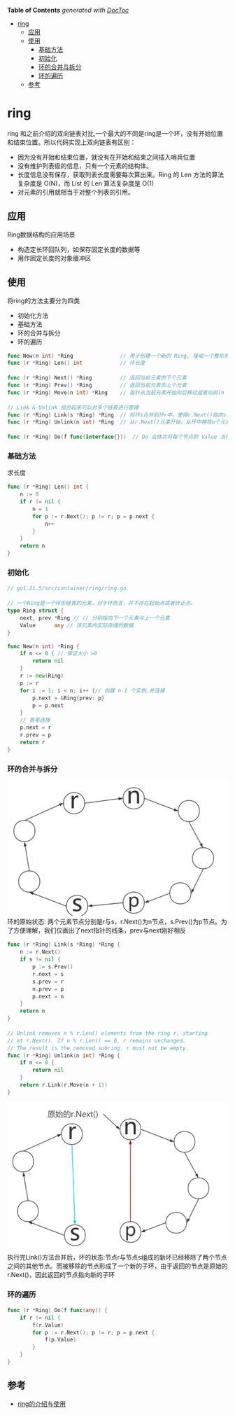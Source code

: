 <!-- START doctoc generated TOC please keep comment here to allow auto update -->
<!-- DON'T EDIT THIS SECTION, INSTEAD RE-RUN doctoc TO UPDATE -->
**Table of Contents**  *generated with [DocToc](https://github.com/thlorenz/doctoc)*

- [ring](#ring)
  - [应用](#%E5%BA%94%E7%94%A8)
  - [使用](#%E4%BD%BF%E7%94%A8)
    - [基础方法](#%E5%9F%BA%E7%A1%80%E6%96%B9%E6%B3%95)
    - [初始化](#%E5%88%9D%E5%A7%8B%E5%8C%96)
    - [环的合并与拆分](#%E7%8E%AF%E7%9A%84%E5%90%88%E5%B9%B6%E4%B8%8E%E6%8B%86%E5%88%86)
    - [环的遍历](#%E7%8E%AF%E7%9A%84%E9%81%8D%E5%8E%86)
  - [参考](#%E5%8F%82%E8%80%83)

<!-- END doctoc generated TOC please keep comment here to allow auto update -->

# ring

ring 和之前介绍的双向链表对比,一个最大的不同是ring是一个环，没有开始位置和结束位置。所以代码实现上双向链表有区别：

- 因为没有开始和结束位置，就没有在开始和结束之间插入哨兵位置
- 没有维护列表级的信息，只有一个元素的结构体。
- 长度信息没有保存，获取列表长度需要每次算出来。Ring 的 Len 方法的算法复杂度是 O(N)，而 List 的 Len 算法复杂度是 O(1)
- 对元素的引用就相当于对整个列表的引用。

## 应用

Ring数据结构的应用场景
- 构造定长环回队列，如保存固定长度的数据等
- 用作固定长度的对象缓冲区

## 使用
将ring的方法主要分为四类
- 初始化方法
- 基础方法
- 环的合并与拆分
- 环的遍历
```go
func New(n int) *Ring               // 用于创建一个新的 Ring, 接收一个整形参数，用于初始化 Ring 的长度 
func (r *Ring) Len() int            // 环长度

func (r *Ring) Next() *Ring         // 返回当前元素的下个元素
func (r *Ring) Prev() *Ring         // 返回当前元素的上个元素
func (r *Ring) Move(n int) *Ring    // 指针从当前元素开始向后移动或者向前(n 可以为负数)

// Link & Unlink 组合起来可以对多个链表进行管理
func (r *Ring) Link(s *Ring) *Ring  // 将环s合并到环r中，使得r.Next()指向s，返回原来的r.Next()。要求r不能为空
func (r *Ring) Unlink(n int) *Ring  // 从r.Next()元素开始，从环中移除n个元素。实际上调用了Link()方法。返回被移除的子环。要求r不能为空。

func (r *Ring) Do(f func(interface{}))  // Do 会依次将每个节点的 Value 当作参数调用这个函数 f, 实际上这是策略方法的引用，通过传递不同的函数以在同一个 ring 上实现多种不同的操作
```


### 基础方法
求长度

```go
func (r *Ring) Len() int {
	n := 0
	if r != nil {
		n = 1
		for p := r.Next(); p != r; p = p.next {
			n++
		}
	}
	return n
}
```

### 初始化

```go
// go1.21.5/src/container/ring/ring.go

// 一个Ring是一个环形链表的元素，对于环而言，并不存在起始点或者终止点。
type Ring struct {
	next, prev *Ring // // 分别指向下一个元素与上一个元素
	Value      any // 该元素内实际存储的数据
}

```

```go
func New(n int) *Ring {
	if n <= 0 { // 保证大小 >0
		return nil
	}
	r := new(Ring)
	p := r
	for i := 1; i < n; i++ {// 创建 n-1 个实例,并连接
		p.next = &Ring{prev: p}
		p = p.next
	}
	// 首尾连接
	p.next = r
	r.prev = p
	return r
}
```



### 环的合并与拆分

![](.ring_images/ring_link_1.png)
环的原始状态: 两个元素节点分别是r与s，r.Next()为n节点，s.Prev()为p节点。为了方便理解，我们仅画出了next指针的线条，prev与next刚好相反

```go
func (r *Ring) Link(s *Ring) *Ring {
	n := r.Next()
	if s != nil {
		p := s.Prev()
		r.next = s
		s.prev = r
		n.prev = p
		p.next = n
	}
	return n
}

// Unlink removes n % r.Len() elements from the ring r, starting
// at r.Next(). If n % r.Len() == 0, r remains unchanged.
// The result is the removed subring. r must not be empty.
func (r *Ring) Unlink(n int) *Ring {
	if n <= 0 {
		return nil
	}
	return r.Link(r.Move(n + 1))
}
```

![](.ring_images/ring_link_2.png)
执行完Link()方法合并后，环的状态:节点r与节点s组成的新环已经移除了两个节点之间的其他节点。而被移除的节点形成了一个新的子环，由于返回的节点是原始的r.Next()，因此返回的节点指向新的子环



### 环的遍历

```go
func (r *Ring) Do(f func(any)) {
	if r != nil {
		f(r.Value)
		for p := r.Next(); p != r; p = p.next {
			f(p.Value)
		}
	}
}

```

## 参考

- [ring的介绍与使用](https://juejin.cn/post/6962482687986630686)